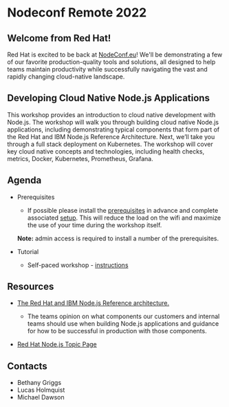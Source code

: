 # Nodeconf Remote 2022

## Welcome from Red Hat!

Red Hat is excited to be back at [NodeConf.eu](https://www.nodeconf.eu/)! We'll be demonstrating a few of our favorite production-quality tools and solutions, all designed to help teams maintain productivity while successfully navigating the vast and rapidly changing cloud-native landscape.

## Developing Cloud Native Node.js Applications

This workshop provides an introduction to cloud native development with Node.js. The workshop will walk you through building cloud native Node.js applications, including demonstrating typical components that form part of the Red Hat and IBM Node.js Reference Architecture. Next, we’ll take you through a full stack deployment on Kubernetes. The workshop will cover key cloud native concepts and technologies, including health checks, metrics, Docker, Kubernetes, Prometheus, Grafana.

## Agenda

* Prerequisites
  * If possible please install the
    [prerequisites](https://github.com/nodeshift/tutorial/tree/main/cloud-native#prerequisites)
    in advance and complete associated [setup](https://github.com/nodeshift/tutorial/tree/main/cloud-native#setting-up).
    This will reduce the load on the wifi and maximize the use of your time during the workshop itself.
    
  **Note:** admin access is required to install a number of the prerequisites.

* Tutorial
  * Self-paced workshop - [instructions](../cloud-native/README.md)

## Resources
  * [The Red Hat and IBM Node.js Reference architecture.](https://nodeshift.dev/nodejs-reference-architecture/)
    * The teams opinion on what components our customers and internal teams should use when building Node.js applications
      and guidance for how to be successful in production with those components.

  * [Red Hat Node.js Topic Page](https://developers.redhat.com/topics/nodejs)

## Contacts
  * Bethany Griggs
  * Lucas Holmquist
  * Michael Dawson

